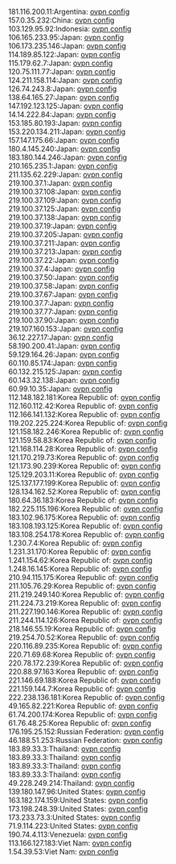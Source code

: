 181.116.200.11:Argentina: [ovpn config](vpn/181_116_200_11.ovpn)  
157.0.35.232:China: [ovpn config](vpn/157_0_35_232.ovpn)  
103.129.95.92:Indonesia: [ovpn config](vpn/103_129_95_92.ovpn)  
106.165.233.95:Japan: [ovpn config](vpn/106_165_233_95.ovpn)  
106.173.235.146:Japan: [ovpn config](vpn/106_173_235_146.ovpn)  
114.189.85.122:Japan: [ovpn config](vpn/114_189_85_122.ovpn)  
115.179.62.7:Japan: [ovpn config](vpn/115_179_62_7.ovpn)  
120.75.111.77:Japan: [ovpn config](vpn/120_75_111_77.ovpn)  
124.211.158.114:Japan: [ovpn config](vpn/124_211_158_114.ovpn)  
126.74.243.8:Japan: [ovpn config](vpn/126_74_243_8.ovpn)  
138.64.165.27:Japan: [ovpn config](vpn/138_64_165_27.ovpn)  
147.192.123.125:Japan: [ovpn config](vpn/147_192_123_125.ovpn)  
14.14.222.84:Japan: [ovpn config](vpn/14_14_222_84.ovpn)  
153.185.80.193:Japan: [ovpn config](vpn/153_185_80_193.ovpn)  
153.220.134.211:Japan: [ovpn config](vpn/153_220_134_211.ovpn)  
157.147.175.66:Japan: [ovpn config](vpn/157_147_175_66.ovpn)  
180.4.145.240:Japan: [ovpn config](vpn/180_4_145_240.ovpn)  
183.180.144.246:Japan: [ovpn config](vpn/183_180_144_246.ovpn)  
210.165.235.1:Japan: [ovpn config](vpn/210_165_235_1.ovpn)  
211.135.62.229:Japan: [ovpn config](vpn/211_135_62_229.ovpn)  
219.100.37.1:Japan: [ovpn config](vpn/219_100_37_1.ovpn)  
219.100.37.108:Japan: [ovpn config](vpn/219_100_37_108.ovpn)  
219.100.37.109:Japan: [ovpn config](vpn/219_100_37_109.ovpn)  
219.100.37.125:Japan: [ovpn config](vpn/219_100_37_125.ovpn)  
219.100.37.138:Japan: [ovpn config](vpn/219_100_37_138.ovpn)  
219.100.37.19:Japan: [ovpn config](vpn/219_100_37_19.ovpn)  
219.100.37.205:Japan: [ovpn config](vpn/219_100_37_205.ovpn)  
219.100.37.211:Japan: [ovpn config](vpn/219_100_37_211.ovpn)  
219.100.37.213:Japan: [ovpn config](vpn/219_100_37_213.ovpn)  
219.100.37.22:Japan: [ovpn config](vpn/219_100_37_22.ovpn)  
219.100.37.4:Japan: [ovpn config](vpn/219_100_37_4.ovpn)  
219.100.37.50:Japan: [ovpn config](vpn/219_100_37_50.ovpn)  
219.100.37.58:Japan: [ovpn config](vpn/219_100_37_58.ovpn)  
219.100.37.67:Japan: [ovpn config](vpn/219_100_37_67.ovpn)  
219.100.37.7:Japan: [ovpn config](vpn/219_100_37_7.ovpn)  
219.100.37.77:Japan: [ovpn config](vpn/219_100_37_77.ovpn)  
219.100.37.90:Japan: [ovpn config](vpn/219_100_37_90.ovpn)  
219.107.160.153:Japan: [ovpn config](vpn/219_107_160_153.ovpn)  
36.12.227.17:Japan: [ovpn config](vpn/36_12_227_17.ovpn)  
58.190.200.41:Japan: [ovpn config](vpn/58_190_200_41.ovpn)  
59.129.164.26:Japan: [ovpn config](vpn/59_129_164_26.ovpn)  
60.110.85.174:Japan: [ovpn config](vpn/60_110_85_174.ovpn)  
60.132.215.125:Japan: [ovpn config](vpn/60_132_215_125.ovpn)  
60.143.32.138:Japan: [ovpn config](vpn/60_143_32_138.ovpn)  
60.99.10.35:Japan: [ovpn config](vpn/60_99_10_35.ovpn)  
112.148.182.181:Korea Republic of: [ovpn config](vpn/112_148_182_181.ovpn)  
112.160.112.42:Korea Republic of: [ovpn config](vpn/112_160_112_42.ovpn)  
112.166.141.132:Korea Republic of: [ovpn config](vpn/112_166_141_132.ovpn)  
119.202.225.224:Korea Republic of: [ovpn config](vpn/119_202_225_224.ovpn)  
121.158.182.246:Korea Republic of: [ovpn config](vpn/121_158_182_246.ovpn)  
121.159.58.83:Korea Republic of: [ovpn config](vpn/121_159_58_83.ovpn)  
121.168.114.28:Korea Republic of: [ovpn config](vpn/121_168_114_28.ovpn)  
121.170.219.73:Korea Republic of: [ovpn config](vpn/121_170_219_73.ovpn)  
121.173.90.239:Korea Republic of: [ovpn config](vpn/121_173_90_239.ovpn)  
125.129.203.11:Korea Republic of: [ovpn config](vpn/125_129_203_11.ovpn)  
125.137.177.199:Korea Republic of: [ovpn config](vpn/125_137_177_199.ovpn)  
128.134.162.52:Korea Republic of: [ovpn config](vpn/128_134_162_52.ovpn)  
180.64.36.183:Korea Republic of: [ovpn config](vpn/180_64_36_183.ovpn)  
182.225.115.196:Korea Republic of: [ovpn config](vpn/182_225_115_196.ovpn)  
183.102.96.175:Korea Republic of: [ovpn config](vpn/183_102_96_175.ovpn)  
183.108.193.125:Korea Republic of: [ovpn config](vpn/183_108_193_125.ovpn)  
183.108.254.178:Korea Republic of: [ovpn config](vpn/183_108_254_178.ovpn)  
1.230.7.4:Korea Republic of: [ovpn config](vpn/1_230_7_4.ovpn)  
1.231.31.170:Korea Republic of: [ovpn config](vpn/1_231_31_170.ovpn)  
1.241.154.62:Korea Republic of: [ovpn config](vpn/1_241_154_62.ovpn)  
1.248.16.145:Korea Republic of: [ovpn config](vpn/1_248_16_145.ovpn)  
210.94.115.175:Korea Republic of: [ovpn config](vpn/210_94_115_175.ovpn)  
211.105.76.29:Korea Republic of: [ovpn config](vpn/211_105_76_29.ovpn)  
211.219.249.140:Korea Republic of: [ovpn config](vpn/211_219_249_140.ovpn)  
211.224.73.219:Korea Republic of: [ovpn config](vpn/211_224_73_219.ovpn)  
211.227.190.146:Korea Republic of: [ovpn config](vpn/211_227_190_146.ovpn)  
211.244.114.126:Korea Republic of: [ovpn config](vpn/211_244_114_126.ovpn)  
218.146.55.19:Korea Republic of: [ovpn config](vpn/218_146_55_19.ovpn)  
219.254.70.52:Korea Republic of: [ovpn config](vpn/219_254_70_52.ovpn)  
220.116.89.235:Korea Republic of: [ovpn config](vpn/220_116_89_235.ovpn)  
220.71.69.68:Korea Republic of: [ovpn config](vpn/220_71_69_68.ovpn)  
220.78.172.239:Korea Republic of: [ovpn config](vpn/220_78_172_239.ovpn)  
220.88.97.163:Korea Republic of: [ovpn config](vpn/220_88_97_163.ovpn)  
221.146.69.188:Korea Republic of: [ovpn config](vpn/221_146_69_188.ovpn)  
221.159.144.7:Korea Republic of: [ovpn config](vpn/221_159_144_7.ovpn)  
222.238.136.181:Korea Republic of: [ovpn config](vpn/222_238_136_181.ovpn)  
49.165.82.221:Korea Republic of: [ovpn config](vpn/49_165_82_221.ovpn)  
61.74.200.174:Korea Republic of: [ovpn config](vpn/61_74_200_174.ovpn)  
61.76.48.25:Korea Republic of: [ovpn config](vpn/61_76_48_25.ovpn)  
176.195.25.152:Russian Federation: [ovpn config](vpn/176_195_25_152.ovpn)  
46.188.51.253:Russian Federation: [ovpn config](vpn/46_188_51_253.ovpn)  
183.89.33.3:Thailand: [ovpn config](vpn/183_89_33_3.ovpn)  
183.89.33.3:Thailand: [ovpn config](vpn/183_89_33_3.ovpn)  
183.89.33.3:Thailand: [ovpn config](vpn/183_89_33_3.ovpn)  
183.89.33.3:Thailand: [ovpn config](vpn/183_89_33_3.ovpn)  
49.228.249.214:Thailand: [ovpn config](vpn/49_228_249_214.ovpn)  
139.180.147.96:United States: [ovpn config](vpn/139_180_147_96.ovpn)  
163.182.174.159:United States: [ovpn config](vpn/163_182_174_159.ovpn)  
173.198.248.39:United States: [ovpn config](vpn/173_198_248_39.ovpn)  
173.233.73.3:United States: [ovpn config](vpn/173_233_73_3.ovpn)  
71.9.114.223:United States: [ovpn config](vpn/71_9_114_223.ovpn)  
190.74.4.113:Venezuela: [ovpn config](vpn/190_74_4_113.ovpn)  
113.166.127.183:Viet Nam: [ovpn config](vpn/113_166_127_183.ovpn)  
1.54.39.53:Viet Nam: [ovpn config](vpn/1_54_39_53.ovpn)  
